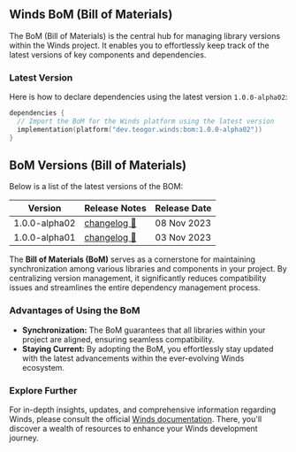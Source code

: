 ## Winds BoM (Bill of Materials)

The BoM (Bill of Materials) is the central hub for managing library versions within the Winds project.
It enables you to effortlessly keep track of the latest versions of key components and dependencies.

### Latest Version

Here is how to declare dependencies using the latest version `1.0.0-alpha02`:

```kt
dependencies {
  // Import the BoM for the Winds platform using the latest version
  implementation(platform("dev.teogor.winds:bom:1.0.0-alpha02"))
}
```

## BoM Versions (Bill of Materials)

Below is a list of the latest versions of the BOM:

| Version | Release Notes | Release Date |
| ------- | ------------- | ------------ |
| 1.0.0-alpha02 | [changelog 🔗](/docs/bom/1.0.0-alpha02/bom-version-1.0.0-alpha02.md) | 08 Nov 2023 |
| 1.0.0-alpha01 | [changelog 🔗](/docs/bom/1.0.0-alpha01/bom-version-1.0.0-alpha01.md) | 03 Nov 2023 |

The **Bill of Materials (BoM)** serves as a cornerstone for maintaining synchronization among various libraries and components in your project. By centralizing version management, it significantly reduces compatibility issues and streamlines the entire dependency management process.

### Advantages of Using the BoM

- **Synchronization:** The BoM guarantees that all libraries within your project are aligned, ensuring seamless compatibility.
- **Staying Current:** By adopting the BoM, you effortlessly stay updated with the latest advancements within the ever-evolving Winds ecosystem.

### Explore Further

For in-depth insights, updates, and comprehensive information regarding Winds, please consult the official [Winds documentation](/docs/). There, you'll discover a wealth of resources to enhance your Winds development journey.

